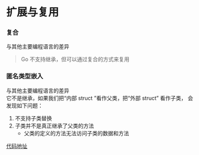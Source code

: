 # 扩展与复⽤

### 复合

与其他主要编程语⾔的差异  
> Go 不⽀持继承，但可以通过复合的⽅式来复⽤

### 匿名类型嵌⼊

与其他主要编程语⾔的差异  
它不是继承，如果我们把“内部 struct ”看作⽗类，把“外部 struct” 看作⼦类，
会发现如下问题：
1. 不⽀持⼦类替换
2. ⼦类并不是真正继承了⽗类的⽅法
    * ⽗类的定义的⽅法⽆法访问⼦类的数据和⽅法

[代码地址](../code/go_learning/src/ch12/extension/extension_test.go)